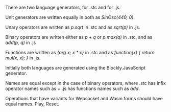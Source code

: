 There are two language generators, for .stc and for .js.

Unit generators are written equally in both as _SinOsc(440, 0)_.

Unary operators are written as _p.sqrt_ in .stc and as _sqrt(p)_ in .js.

Binary operators are written either as _p + q_ or _p.max(q)_ in .stc, and as _add(p, q)_ in .js

Functions are written as _{arg x; x * x}_ in .stc and as _function(x) { return mul(x, x); }_ in .js.

Initially both languages are generated using the Blockly.JavaScript generator.

Names are equal except in the case of binary operators,
where .stc has infix operator names such as _+_ .js has functions names such as _add_.

Operations that have variants for Websocket and Wasm forms should have equal names.
Play, Reset.
